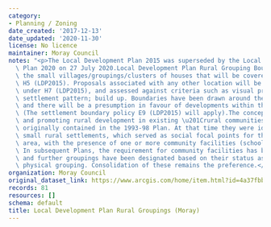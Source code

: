 ```yaml
---
category:
- Planning / Zoning
date_created: '2017-12-13'
date_updated: '2020-11-30'
license: No licence
maintainer: Moray Council
notes: "<p>The Local Development Plan 2015 was superseded by the Local Development\
  \ Plan 2020 on 27 July 2020.Local Development Plan Rural Grouping Boundaries depicts\
  \ the small villages/groupings/clusters of houses that will be covered by Policy\
  \ H5 (LDP2015). Proposals associated with any other location will be dealt with\
  \ under H7 (LDP2015), and assessed against criteria such as visual prominence; character;\
  \ settlement pattern; build up. Boundaries have been drawn around these groupings,\
  \ and there will be a presumption in favour of developments within this boundary.\
  \ (The settlement boundary policy E9 (LDP2015) will apply).The concept of identifying\
  \ and promoting rural development in existing \u201Crural communities\u201D was\
  \ originally contained in the 1993-98 Plan. At that time they were identified as\
  \ small rural settlements, which served as social focal points for the surrounding\
  \ area, with the presence of one or more community facilities (school/hall/shop).\
  \ In subsequent Plans, the requirement for community facilities has been reduced,\
  \ and further groupings have been designated based on their status as a cohesive,\
  \ physical grouping. Consolidation of these remains the preference.</p>"
organization: Moray Council
original_dataset_link: https://www.arcgis.com/home/item.html?id=4a37fbbf212d46ed90f5e87eaabdda02
records: 81
resources: []
schema: default
title: Local Development Plan Rural Groupings (Moray)
---
```

